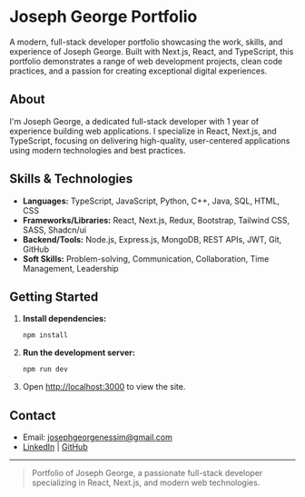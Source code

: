 # Joseph George Portfolio

A modern, full-stack developer portfolio showcasing the work, skills, and experience of Joseph George. Built with Next.js, React, and TypeScript, this portfolio demonstrates a range of web development projects, clean code practices, and a passion for creating exceptional digital experiences.

## About

I'm Joseph George, a dedicated full-stack developer with 1 year of experience building web applications. I specialize in React, Next.js, and TypeScript, focusing on delivering high-quality, user-centered applications using modern technologies and best practices.

## Skills & Technologies
- **Languages:** TypeScript, JavaScript, Python, C++, Java, SQL, HTML, CSS
- **Frameworks/Libraries:** React, Next.js, Redux, Bootstrap, Tailwind CSS, SASS, Shadcn/ui
- **Backend/Tools:** Node.js, Express.js, MongoDB, REST APIs, JWT, Git, GitHub
- **Soft Skills:** Problem-solving, Communication, Collaboration, Time Management, Leadership

## Getting Started

1. **Install dependencies:**
   ```bash
   npm install
   ```
2. **Run the development server:**
   ```bash
   npm run dev
   ```
3. Open [http://localhost:3000](http://localhost:3000) to view the site.

## Contact

- Email: josephgeorgenessim@gmail.com
- [LinkedIn](https://www.linkedin.com/in/joseph-george-nessim/) | [GitHub](https://github.com/josephgeorgenessim) 

---

> Portfolio of Joseph George, a passionate full-stack developer specializing in React, Next.js, and modern web technologies. 